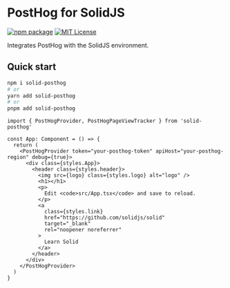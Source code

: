 # PostHog for SolidJS

[![npm package](https://img.shields.io/npm/v/posthog-js?style=flat-square)](https://www.npmjs.com/package/posthog-js)
[![MIT License](https://img.shields.io/badge/License-MIT-red.svg?style=flat-square)](https://opensource.org/licenses/MIT)

Integrates PostHog with the SolidJS environment.

## Quick start

```bash
npm i solid-posthog
# or
yarn add solid-posthog
# or
pnpm add solid-posthog
```

```tsx
import { PostHogProvider, PostHogPageViewTracker } from 'solid-posthog'
```

```tsx
const App: Component = () => {
  return (
    <PostHogProvider token="your-posthog-token" apiHost="your-posthog-region" debug={true}>
      <div class={styles.App}>
        <header class={styles.header}>
          <img src={logo} class={styles.logo} alt="logo" />
          <h1></h1>
          <p>
            Edit <code>src/App.tsx</code> and save to reload.
          </p>
          <a
            class={styles.link}
            href="https://github.com/solidjs/solid"
            target="_blank"
            rel="noopener noreferrer"
          >
            Learn Solid
          </a>
        </header>
      </div>
    </PostHogProvider>
  )
}
```
